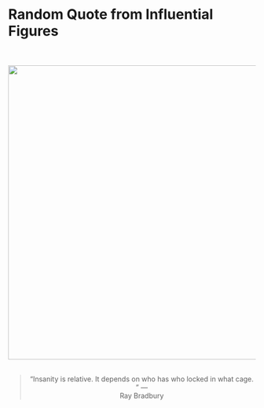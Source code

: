 # Random Quote from Influential Figures

<div align="center">
  <br>
  <br>
  <a href="https://en.wikipedia.org/wiki/Ray_Bradbury" title="Ray Bradbury - Wikipedia"><img src="https://upload.wikimedia.org/wikipedia/commons/e/e2/Ray_Bradbury_1959.JPG" width="600px"></a>
  <br>
  <br>
  <blockquote>&ldquo;Insanity is relative. It depends on who has who locked in what cage.  &rdquo; &mdash; <footer>Ray Bradbury</footer></blockquote>
</div>
  